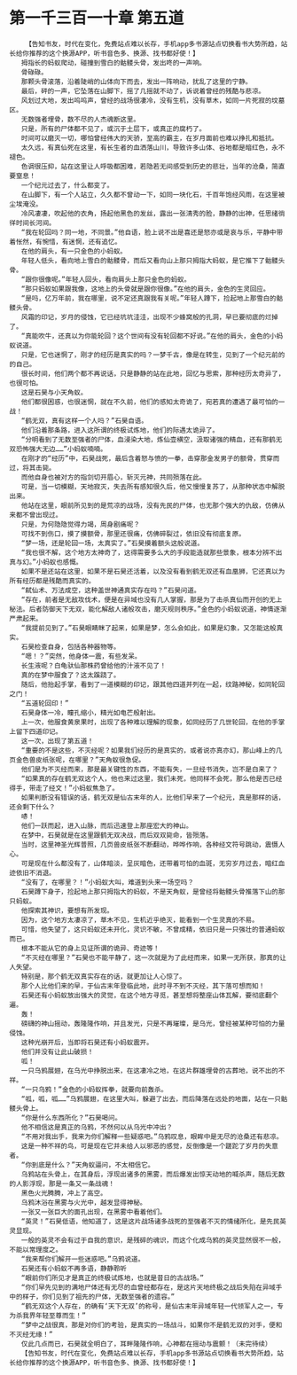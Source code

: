 # 第一千三百一十章 第五道
        【告知书友，时代在变化，免费站点难以长存，手机app多书源站点切换看书大势所趋，站长给你推荐的这个换源APP，听书音色多、换源、找书都好使！】
       拇指长的蚂蚁爬动，碰撞到雪白的骷髅头骨，发出咚的一声响。
       骨碌碌。
       那颗头骨滚落，沿着陡峭的山体向下而去，发出一阵响动，扰乱了这里的宁静。
       最后，砰的一声，它坠落在山脚下，摇了几摇就不动了，诉说着曾经的残酷与悲凉。
       风划过大地，发出呜呜声，曾经的战场很凄冷，没有生机，没有草木，如同一片死寂的坟墓区。
       无数强者埋骨，数不尽的人杰魂断这里。
       只是，所有的尸体都不见了，或沉于土层下，或真正的腐朽了。
       时间可以磨灭一切，哪怕曾经伟大的天骄，至高的霸主，在岁月面前也难以挣扎和抵抗。
       太久远，有真仙死在这里，有长生者的血洒落山川，导致许多山体、谷地都是暗红色，永不褪色。
       色调很压抑，站在这里让人呼吸都困难，若隐若无间感受到历史的悲壮，当年的沧桑，简直要窒息！
       一个纪元过去了，什么都变了。
       在山脚下，有一个人站立，久久都不曾动一下，如同一块化石，千百年饱经风雨，在这里被尘埃淹没。
       冷风凄凄，吹起他的衣角，扬起他黑色的发丝，露出一张清秀的脸，静静的出神，任思绪徜徉时间长河间。
       “我在轮回吗？同一地，不同景。”他自语，脸上说不出是喜还是怒亦或是哀与乐，平静中带着怅然，有惋惜，有迷惘，还有追忆。
       在他的肩头，有一只金色的小蚂蚁。
       年轻人低头，看向地上雪白的骷髅骨，而后又看向山上那只拇指大蚂蚁，是它推下了骷髅头骨。
       “跟你很像呢。”年轻人回头，看向肩头上那只金色的蚂蚁。
       “那只蚂蚁如果跟我像，这地上的头骨就是跟你很像。”在他的肩头，金色的生灵回应。
       “是吗，亿万年前，我在哪里，说不定还真跟我有关呢。”年轻人蹲下，捡起地上那雪白的骷髅头骨。
       风霜的印记，岁月的侵蚀，它已经坑坑洼洼，出现不少蜂窝般的孔洞，早已要彻底的烂掉了。
       “真能吹牛，还真以为你能轮回？这个世间有没有轮回都不好说。”在他的肩头，金色的小蚂蚁说道。
       只是，它也迷惘了，刚才的经历是真实的吗？一梦千古，像是在转生，见到了一个纪元前的的自己。
       很长时间，他们两个都不再说话，只是静静的站在此地，回忆与思索，那种经历太奇异了，也很可怕。
       这是石昊与小天角蚁。
       他们都很困惑，也很迷惘，就在不久前，他们的感知太奇诡了，宛若真的遭遇了最可怕的一战！
       “鹤无双，真有这样一个人吗？”石昊自语。
       他们沿着那条路，进入这所谓的终极试炼地，他们的际遇太诡异了。
       “分明看到了无数至强者的尸体，血浸染大地，炼仙壶横空，汲取诸强的精血，还有那鹤无双恐怖强大无边……”小蚂蚁喃喃。
       在刚才的“经历”中，石昊战死，最后含着怒与愤的一拳，击穿那金发男子的额骨，贯穿而过，将其击毙。
       而他自身也被对方的指剑切开眉心，斩灭元神，共同殒落在此。
       可是，当一切模糊，天地寂灭，失去所有感知很久后，他又慢慢复苏了，从那种状态中解脱出来。
       他站在这里，眼前所见到的是荒凉的战场，没有先民的尸体，也无那个强大的仇敌，仿佛从来都不曾出现过。
       只是，为何隐隐觉得力竭，周身剧痛呢？
       可找不到伤口，摸了摸额骨，那里还很痛，仿佛碎裂过，依旧没有彻底复原。
       “梦一场，还是轮回一场，太真实了。”石昊摸着额头这般说道。
       “我也很不解，这个地方太神奇了，这得需要多么大的手段能造就那些景象，根本分辨不出真与幻。”小蚂蚁也感慨。
       如果不是还站在这里，如果不是石昊还活着，以及没有看到鹤无双还有血凰狮，它还真以为所有经历都是残酷而真实的。
       “弑仙术、万法成空，这种盖世神通真实存在吗？”石昊问道。
       “存在，前者是无敌攻伐术，便是在异域也没有几人掌握，那是为了击杀真仙而开创的无上秘法。后者防御天下无双，能化解敌人诸般攻击，磨灭规则秩序。”金色的小蚂蚁说道，神情逐渐严肃起来。
       “我提前见到了。”石昊眼睛眯了起来，如果是梦，怎么会如此，如果是幻象，又怎能这般真实。
       石昊检查自身，包括各种器物等。
       “嗯！？”突然，他身体一震，有些发呆。
       长生液呢？白龟驮仙那株药曾给他的汁液不见了！
       真的在梦中服食了？这太蹊跷了。
       随后，他抬起手掌，看到了一道模糊的印记，跟其他四道并列在一起，纹路神秘，如同轮回之门！
       “五道轮回印！”
       石昊身体一冷，瞳孔缩小，精光如电芒般射出。
       上一次，他服食黄泉果时，出现了各种难以理解的现象，如同经历了几世轮回，在他的手掌上留下四道印记。
       这一次，出现了第五道！
       “重要的不是这些，不灭经呢？如果我们经历的是真实的，或者说亦真亦幻，那山峰上的几页金色兽皮纸张呢，在哪里？”天角蚁很急促。
       他们是为不灭经而来，那是最关键性的东西，不能有失，一旦经书消失，岂不是白来了？
       “如果真的存在鹤无双这个人，他也来过这里，我们未死，他同样不会死，那么他是否已经得手，带走了经文！”小蚂蚁焦急了。
       如果判断没有错误的话，鹤无双是仙古末年的人，比他们早来了一个纪元，真是那样的话，还会剩下什么？
       哧！
       他们一跃而起，进入山脉，而后迅速登上那座宏大的神山。
       在梦中，石昊就是在这里跟鹤无双决战，而后双双毙命，皆殒落。
       当时，这里神圣光辉普照，几页兽皮纸张不断翻动，哗哗作响，各种经文符号跳动，震慑人心。
       可是现在什么都没有了，山体暗淡，呈灰暗色，还带着可怕的血斑，无穷岁月过去，暗红血迹依旧不消退。
       “没有了，在哪里？！”小蚂蚁大叫，难道到头来一场空吗？
       石昊蹲下身子，捡起地上那只拇指大的蚂蚁，不是天角蚁，是曾经将骷髅头骨推落下山的那只蚂蚁。
       他探索其神识，要想有所发现。
       因为，这个地方太凄凉了，草木不见，生机近乎绝灭，能看到一个生灵真的不易。
       可惜，他失望了，这只蚂蚁还未开化，灵识不敏，不曾成精，依旧只是一只强壮的普通蚂蚁而已。
       根本不能从它的身上见证所谓的诡异、奇迹等！
       “不灭经在哪里？”石昊也不能平静了，这一次就是为了此经而来，如果一无所获，那真的让人失望。
       特别是，那个鹤无双真实存在的话，就更加让人心惊了。
       那个人比他们来的早，于仙古末年登临此地，此时寻不到不灭经，其下落可想而知！
       石昊还有小蚂蚁放出强大的灵觉，在这个地方寻觅，甚至想将整座山体瓦解，要彻底翻个遍。
       轰！
       磅礴的神山摇动，轰隆隆作响，并且发光，只是不再璀璨，是乌光，曾经被某种可怕的力量侵蚀。
       这种光崩开后，当即将石昊还有小蚂蚁震开。
       他们并没有让此山破损！
       呱！
       一只乌鸦展翅，在乌光中挣脱出来，在这凄冷之地，在这片群雄埋骨的古葬地，说不出的不祥。
       “一只乌鸦！”金色的小蚂蚁挥拳，就要向前轰杀。
       “呱，呱，呱……”乌鸦展翅，在这里大叫，躲避了出去，而后降落在远处的地面，站在一只骷髅头骨上。
       “你是什么东西所化？”石昊喝问。
       他不相信这是真正的乌鸦，不然何以从乌光中冲出？
       “不用对我出手，我来为你们解释一些疑惑吧。”乌鸦叹息，眼眸中是无尽的沧桑还有悲凉。
       这是一种不祥的鸟，可是现在它并未给人以邪恶的感觉，反倒像是一个蹉跎了岁月的失意者。
       “你到底是什么？”天角蚁逼问，不太相信它。
       乌鸦站在头骨上，在其身后，浮现出诸多的黑雾，而后爆发出惊天动地的喊杀声，随后无数的人影浮现，那是一条又一条战魂！
       黑色火光腾腾，冲上了高空。
       乌鸦沐浴在黑雾与火光中，越发显得神秘。
       一张又一张巨大的面孔出现，在黑雾中看着他们。
       “英灵！”石昊低语，他知道了，这是这片战场诸多战死的至强者不灭的情绪所化，是先民英灵显现。
       一般的英灵不会有过于自我的意识，是残碎的魂识，而这个化成乌鸦的英灵显然很不一般，不能以常理度之。
       “我来帮你们解开一些迷惑吧。”乌鸦说道。
       石昊还有小蚂蚁不再多语，静静聆听
       “眼前你们所见才是真正的终极试炼地，也就是昔日的古战场。”
       “你们早先见到的满地尸体还有无尽的血曾经都存在，是这片天地终极之战后失陷在异域手中的样子，你们见到了祖先的尸体，无数至强者的遗容。”
       “鹤无双这个人存在，的确有‘天下无双’的称号，是仙古末年异域年轻一代领军人之一，专为杀我界年轻至尊而生！”
       “梦中之战很真，那是对你们的考验，是真实的一场战斗，如果你不是鹤无双的对手，便和不灭经无缘！”
       仅此几点而已，石昊就全明白了，耳畔隆隆作响，心神都在摇动与震颤！（未完待续）
       【告知书友，时代在变化，免费站点难以长存，手机app多书源站点切换看书大势所趋，站长给你推荐的这个换源APP，听书音色多、换源、找书都好使！】